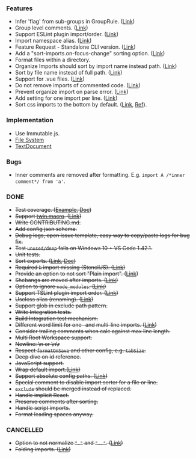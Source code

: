 <!-- markdownlint-disable first-line-h1 -->

### Features

- Infer 'flag' from sub-groups in GroupRule. ([Link](https://github.com/daidodo/tsimportsorter/issues/17))
- Group level comments. ([Link](https://github.com/SoominHan/import-sorter/issues/46))
- Support ESLint plugin import/order. ([Link](https://github.com/SoominHan/import-sorter/issues/43))
- Import namespace alias. ([Link](https://github.com/SoominHan/import-sorter/issues/29))
- Feature Request - Standalone CLI version. ([Link](https://github.com/SoominHan/import-sorter/issues/57))
- Add a "sort-imports.on-focus-change" sorting option. ([Link](https://github.com/amatiasq/vsc-sort-imports/issues/30))
- Format files within a directory.
- Organize Imports should sort by import name instead path. ([Link](https://github.com/microsoft/TypeScript/issues/23279))
- Sort by file name instead of full path. ([Link](https://github.com/neilsoult/typescript-imports-sort/issues/3))
- Support for .vue files. ([Link](https://github.com/MLoughry/sort-typescript-imports/issues/31))
- Do not remove imports of commented code. ([Link](https://gitlab.com/smartive-private/christoph/typescript-hero/-/issues/460))
- Prevent organize import on parse error. ([Link](https://gitlab.com/smartive-private/christoph/typescript-hero/-/issues/406))
- Add setting for one import per line. ([Link](https://gitlab.com/smartive-private/christoph/typescript-hero/-/issues/351))
- Sort css imports to the bottom by default. ([Link](https://github.com/zeilmannnoah/orion-import-sorter/issues/1), [Ref](https://raygun.com/blog/css-preprocessors-examples/)).

### Implementation

- Use Immutable.js.
- [File System](https://code.visualstudio.com/api/references/vscode-api#FileSystem)
- [TextDocument](https://code.visualstudio.com/api/references/vscode-api#TextDocument)

### Bugs

- Inner comments are removed after formatting. E.g. `import A /*inner comment*/ from 'a'`.

### DONE

- ~~Test coverage. ([Example](https://github.com/codecov/example-typescript-vscode-extension), [Doc](https://rpeshkov.net/blog/vscode-extension-coverage/))~~
- ~~Support [twin.macro](https://github.com/ben-rogerson/twin.macro). ([Link](https://github.com/daidodo/tsimportsorter/issues/12))~~
- ~~Write CONTRIBUTING.md.~~
- ~~Add config json schema.~~
- ~~Debug logs, open issue template, easy way to copy/paste logs for bug fix.~~
- ~~Test `unused/deep` fails on Windows 10 + VS Code 1.42.1.~~
- ~~Unit tests.~~
- ~~Sort exports. ([Link](https://github.com/daidodo/tsimportsorter/issues/6#issuecomment-619185391), [Doc](https://github.com/tc39/proposal-export-ns-from))~~
- ~~Required `h` import missing (StencilJS). ([Link](https://gitlab.com/smartive-private/christoph/typescript-hero/-/issues/488))~~
- ~~Provide an option to not sort "Plain import". ([Link](https://gitlab.com/smartive-private/christoph/typescript-hero/-/issues/454))~~
- ~~Shebangs are moved after imports. ([Link](https://github.com/MLoughry/sort-typescript-imports/issues/37))~~
- ~~Option to ignore `node_modules`. ([Link](https://github.com/amatiasq/vsc-sort-imports/issues/38))~~
- ~~Support TSLint plugin import order. ([Link](https://github.com/SoominHan/import-sorter/issues/60))~~
- ~~Useless alias (renaming). ([Link](https://eslint.org/docs/rules/no-useless-rename))~~
- ~~Support glob in exclude path pattern.~~
- ~~Write Integration tests.~~
- ~~Build Integration test mechanism.~~
- ~~Different word limit for one- and multi-line imports. ([Link](https://github.com/SoominHan/import-sorter/issues/31))~~
- ~~Consider trailing comments when calc against max line length.~~
- ~~Multi Root Workspace support.~~
- ~~Newline: \n or \n\r~~
- ~~Respect `formatOnSave` and other config, e.g. `tabSize`.~~
- ~~Deep dive on id reference.~~
- ~~JavaScript support.~~
- ~~Wrap default import.([Link](https://github.com/SoominHan/import-sorter/issues/23))~~
- ~~Support absolute config paths. ([Link](https://github.com/SoominHan/import-sorter/issues/26))~~
- ~~Special comment to disable import sorter for a file or line.~~
- ~~`exclude` should be merged instead of replaced.~~
- ~~Handle implicit React.~~
- ~~Preserve comments after sorting.~~
- ~~Handle script imports.~~
- ~~Format leading spaces anyway.~~

### CANCELLED

- ~~Option to not normalize `"."` and `".."`. ([Link](https://github.com/SoominHan/import-sorter/issues/48))~~
- ~~Folding imports. ([Link](https://github.com/SoominHan/import-sorter/pull/38))~~
